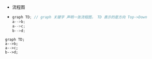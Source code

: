 - 流程图

- ```c
  graph TD;	// graph 关键字 声明一张流程图， TD 表示的是方向 Top->Down
  a-->b;		
  a-->c;
  b-->d;
  ```



```mermaid
graph TD;
a-->b;
a-->c;
b-->d;
```



